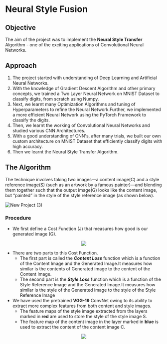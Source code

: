 # Neural Style Fusion

## Objective
The aim of the project was to implement the **Neural Style Transfer** Algorithm - one of the exciting applications of Convolutional Neural Networks.

## Approach
1. The project started with understanding of Deep Learning and Artificial Neural Networks.
2. With the knowledge of Gradient Descent Algorithm and other primary concepts, we trained a Two Layer Neural Network on MNIST Dataset to classify digits, from scratch using Numpy.
3. Next, we learnt many Optimization Algorithms and tuning of Hyperparameters to refine the Neural Network.Further, we implemented a more efficient Neural Network using the PyTorch Framework to classify the digits.
4. Then, we learnt the working of Convolutional Neural Networks and studied various CNN Architectures.
5. With a good understanding of CNN's, after many trials, we built our own custom architecture on MNIST Dataset that efficiently classify digits with high accuracy.
6. Then we learnt the Neural Style Transfer Algorithm.

## The Algorithm
The technique involves taking two images—a content image(C) and a style reference image(S) (such as an artwork by a famous painter)—and blending them together such that the output image(G) looks like the content image, but “painted” in the style of the style reference image (as shown below).

![New Project (3)](https://github.com/tphanir/NeuralStyleFusion/assets/125972587/9110fc55-247a-4dca-b8c5-960ac96f7fc1)




### Procedure
* We first define a Cost Function (J) that measures how good is our generated image (G).
<p align="center">
<img src="https://github.com/tphanir/NeuralStyleFusion/assets/125972587/0d61916c-8038-40e6-9121-792a1c0344e7" >
</p>

* There are two parts to this Cost Function.
    * The first part is called the <i>**Content Loss**</i> function which is a function of the Content Image and the Generated Image.It measures how similar is the contents of Generated image to the content of the Content Image.
    * The second part is the <i>**Style Loss**</i> function which is a function of the Style Reference Image and the Generated Image.It measures how similar is the style of the Generated image to the style of the Style Reference Image
* We have used the pretrained **VGG-19** ConvNet owing to its ability to extract more complex features from both content and style images.
  * The feature maps of the style image extracted from the layers marked in **red** are used to store the style of the style image S.
  * The feature map of the content image in the layer marked in **blue** is used to extract the content of the content image C.
  
<p align="center"><img src="https://github.com/tphanir/NeuralStyleFusion/assets/125972587/0b94c4b7-4559-46f5-bf1b-1eb90567836f"></p>

  




  


